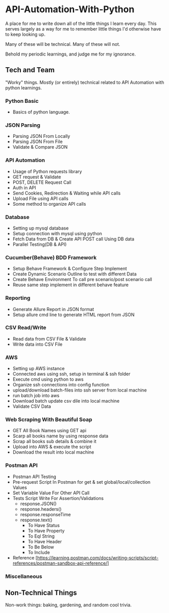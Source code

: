 # API-Automation-With-Python

A place for me to write down all of the little things I learn every day. This serves largely as a way for me to remember little things I'd otherwise have to keep looking up.

Many of these will be technical. Many of these will not.

Behold my periodic learnings, and judge me for my ignorance.

## Tech and Team

"Worky" things. Mostly (or entirely) technical related to API Automation with python learnings.

### Python Basic

* Basics of python language.

### JSON Parsing

* Parsing JSON From Locally
* Parsing JSON From File
* Validate & Compare JSON

### API Automation

* Usage of Python requests library
* GET request & Validate
* POST, DELETE Request Call
* Auth in API
* Send Cookies, Redirection & Waiting while API calls
* Upload File using API calls
* Some method to organize API calls

### Database

* Setting up mysql database
* Setup connection with mysql using python
* Fetch Data from DB & Create API POST call Using DB data
* Parallel Testing(DB & API)

### Cucumber(Behave) BDD Framework

* Setup Behave Framework & Configure Step Implement
* Create Dynamic Scenario Outline to test with different Data
* Create Behave Environment To call pre scenario/post scenario call
* Reuse same step implement in different behave feature

### Reporting

* Generate Allure Report in JSON format
* Setup allure cmd line to generate HTML report from JSON

### CSV Read/Write

* Read data from CSV File & Validate
* Write data into CSV File

### AWS

* Setting up AWS instance 
* Connected aws using ssh, setup in terminal & ssh folder
* Execute cmd using python to aws 
* Organize ssh connections into config function
* upload/download batch-files into ssh server from local machine
* run batch job into aws
* Download batch update csv dile into local machine
* Validate CSV Data

### Web Scraping With Beautiful Soap
* GET All Book Names using GET api
* Scarp all books name by using response data
* Scrap all books sub details & combine it
* Upload into AWS & execute the script
* Download the result into local machine


### Postman API

* Postman API Testing
* Pre-request Script In Postman for get & set global/local/collection Values
* Set Variable Value For Other API Call
* Tests Script Write For Assertion/Validations
  * response.JSON()
  * response.headers()
  * response.responseTime
  * response.text()
    * To Have Status
    * To Have Property
    * To Eql String
    * To Have Header
    * To Be Below
    * To Include
* Reference [https://learning.postman.com/docs/writing-scripts/script-references/postman-sandbox-api-reference/]

### Miscellaneous

## Non-Technical Things

Non-work things: baking, gardening, and random cool trivia.